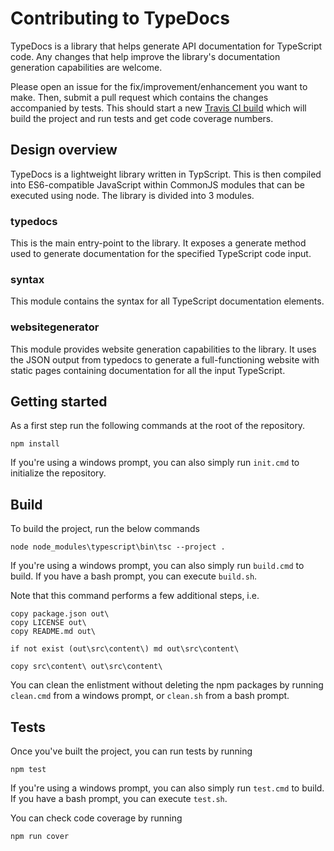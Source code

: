 # Contributing to TypeDocs

TypeDocs is a library that helps generate API documentation for TypeScript code.
Any changes that help improve the library's documentation generation
capabilities are welcome.

Please open an issue for the fix/improvement/enhancement you want to make. Then,
submit a pull request which contains the changes accompanied by tests. This
should start a new [Travis CI build](https://travis-ci.org/alvarorahul/TypeDocs)
which will build the project and run tests and get code coverage numbers.

## Design overview

TypeDocs is a lightweight library written in TypScript. This is then compiled
into ES6-compatible JavaScript within CommonJS modules that can be executed
using node. The library is divided into 3 modules.

### typedocs

This is the main entry-point to the library. It exposes a generate method used
to generate documentation for the specified TypeScript code input.

### syntax

This module contains the syntax for all TypeScript documentation elements.

### websitegenerator

This module provides website generation capabilities to the library. It uses
the JSON output from typedocs to generate a full-functioning website with static
pages containing documentation for all the input TypeScript.

## Getting started

As a first step run the following commands at the root of the repository.

```
npm install
```

If you're using a windows prompt, you can also simply run `init.cmd` to
initialize the repository.

## Build

To build the project, run the below commands

```
node node_modules\typescript\bin\tsc --project .
```

If you're using a windows prompt, you can also simply run `build.cmd` to build.
If you have a bash prompt, you can execute `build.sh`.

Note that this command performs a few additional steps, i.e.

```
copy package.json out\
copy LICENSE out\
copy README.md out\

if not exist (out\src\content\) md out\src\content\

copy src\content\ out\src\content\
```

You can clean the enlistment without deleting the npm packages by running
`clean.cmd` from a windows prompt, or `clean.sh` from a bash prompt.

## Tests

Once you've built the project, you can run tests by running

```
npm test
```

If you're using a windows prompt, you can also simply run `test.cmd` to build.
If you have a bash prompt, you can execute `test.sh`.

You can check code coverage by running

```
npm run cover
```
